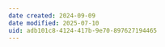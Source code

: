 ```yaml
---
date created: 2024-09-09
date modified: 2025-07-10
uid: adb101c8-4124-417b-9e70-897627194465
---
```

